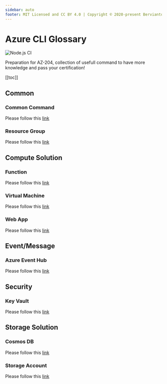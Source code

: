 ```yaml
---
sidebar: auto
footer: MIT Licensed and CC BY 4.0 | Copyright © 2020-present Bervianto Leo Pratama
---
```


# Azure CLI Glossary

![Node.js CI](https://github.com/berviantoleo/az204-azure-cli-glossary/workflows/Node.js%20CI/badge.svg)

Preparation for AZ-204, collection of usefull command to have more knowledge and pass your certification!

[[toc]]

## Common

### Common Command

Please follow this [link](/common/)

### Resource Group

Please follow this [link](/resourcegroup/)

## Compute Solution
### Function

Please follow this [link](/function/)

### Virtual Machine

Please follow this [link](/vm/)

### Web App

Please follow this [link](/webapp/)

## Event/Message

### Azure Event Hub

Please follow this [link](/eventhub/)

## Security

### Key Vault

Please follow this [link](/keyvault/)

## Storage Solution

### Cosmos DB

Please follow this [link](/cosmos/)

### Storage Account

Please follow this [link](/storageaccount/)
